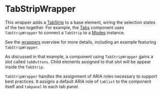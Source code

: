 # TabStripWrapper

This wrapper adds a [TabStrip](TabStrip) to a base element, wiring the selection
states of the two together. For example, the [Tabs](Tabs) component uses
`TabStripWrapper` to connect a `TabStrip` to a [Modes](Modes) instance.

See the [wrappers](wrappers) overview for more details, including an example
featuring `TabStripWrapper`.

As discussed in that example, a component using `TabStripWrapper` gains a slot
called `tabButtons`. Child elements assigned to that slot will be appear inside
the `TabStrip`.

`TabStripWrapper` handles the assignment of ARIA roles necessary to support best
practices. It assigns a default ARIA role of `tablist` to the component itself
and `tabpanel` to each tab panel.
